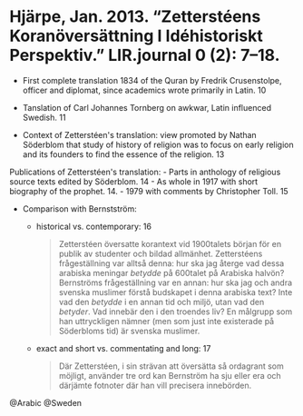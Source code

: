 # Hjärpe, Jan. 2013. “Zetterstéens Koranöversättning I Idéhistoriskt Perspektiv.” LIR.journal 0 (2): 7–18.

- First complete translation 1834 of the Quran by Fredrik Crusenstolpe, officer and diplomat, since academics wrote primarily in Latin. 10

- Tanslation of Carl Johannes Tornberg on awkwar, Latin influenced Swedish. 11

- Context of Zetterstéen's translation: view promoted by Nathan Söderblom that study of history of religion was to focus on early religion and its founders to find the essence of the religion. 13

Publications of Zetterstéen's translation: 
    - Parts in anthology of religious source texts edited by Söderblom. 14
    - As whole in 1917 with short biography of the prophet. 14.
    - 1979 with comments by Christopher Toll. 15

- Comparison with Bernstström:

    - historical vs. contemporary: 16

        > Zetterstéen översatte korantext vid 1900­talets början för en publik av studenter och bildad allmänhet. Zetterstéens frågeställning var alltså denna: hur ska jag återge vad dessa arabiska meningar *betydde* på 600­talet på Arabiska halvön? Bernströms frågeställning var en annan: hur ska jag och andra svenska muslimer förstå budskapet i denna arabiska text? Inte vad den *betydde* i en annan tid och miljö, utan vad den *betyder*. Vad innebär den i den troendes liv? En målgrupp som han uttryckligen nämner (men som just inte existerade på Söderbloms tid) är svenska muslimer.

    - exact and short vs. commentating and long: 17

        > Där Zetterstéen, i sin strävan att översätta så ordagrant som möjligt, använder tre ord kan Bernström ha sju eller  era och därjämte fotnoter där han vill precisera innebörden.

@Arabic
@Sweden

